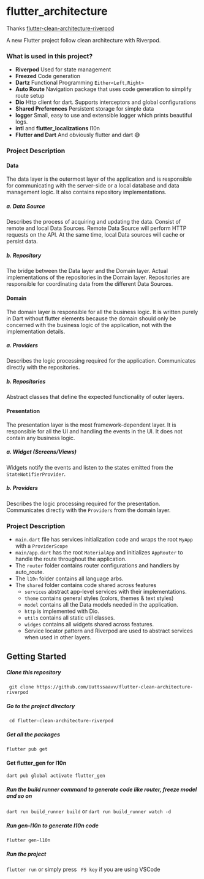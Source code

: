 # flutter_architecture

Thanks [flutter-clean-architecture-riverpod](https://github.com/Uuttssaavv/flutter-clean-architecture-riverpod)

A new Flutter project follow clean architecture with Riverpod.

### What is used in this project?

- **Riverpod**
  Used for state management
- **Freezed**
  Code generation
- **Dartz**
  Functional Programming `Either<Left,Right>`
- **Auto Route**
  Navigation package that uses code generation to simplify route setup
- **Dio**
  Http client for dart. Supports interceptors and global configurations
- **Shared Preferences**
  Persistent storage for simple data
- **logger**
  Small, easy to use and extensible logger which prints beautiful logs.
- **intl** and **flutter_localizations**
  l10n
- **Flutter and Dart**
  And obviously flutter and dart 😅

### Project Description

#### Data

The data layer is the outermost layer of the application and is responsible for communicating with the server-side or a local database and data management logic. It also contains repository implementations.

##### a. Data Source

Describes the process of acquiring and updating the data.
Consist of remote and local Data Sources. Remote Data Source will perform HTTP requests on the API. At the same time, local Data sources will cache or persist data.

##### b. Repository

The bridge between the Data layer and the Domain layer.
Actual implementations of the repositories in the Domain layer. Repositories are responsible for coordinating data from the different Data Sources.

#### Domain

The domain layer is responsible for all the business logic. It is written purely in Dart without flutter elements because the domain should only be concerned with the business logic of the application, not with the implementation details.

##### a. Providers

Describes the logic processing required for the application.
Communicates directly with the repositories.

##### b. Repositories

Abstract classes that define the expected functionality of outer layers.

#### Presentation

The presentation layer is the most framework-dependent layer. It is responsible for all the UI and handling the events in the UI. It does not contain any business logic.

##### a. Widget (Screens/Views)

Widgets notify the events and listen to the states emitted from the `StateNotifierProvider`.

##### b. Providers

Describes the logic processing required for the presentation.
Communicates directly with the `Providers` from the domain layer.

### Project Description

- `main.dart` file has services initialization code and wraps the root `MyApp` with a `ProviderScope`
- `main/app.dart` has the root `MaterialApp` and initializes `AppRouter` to handle the route throughout the application.
- The `router` folder contains router configurations and handlers by auto_route.
- The `l10n` folder contains all language arbs.
- The `shared` folder contains code shared across features
  - `services` abstract app-level services with their implementations.
  - `theme` contains general styles (colors, themes & text styles)
  - `model` contains all the Data models needed in the application.
  - `http` is implemented with Dio.
  - `utils` contains all static util classes.
  - `widges` contains all widgets shared across features.
  - Service locator pattern and Riverpod are used to abstract services when used in other layers.

## Getting Started

##### Clone this repository

` git clone https://github.com/Uuttssaavv/flutter-clean-architecture-riverpod`

##### Go to the project directory

` cd flutter-clean-architecture-riverpod`

##### Get all the packages

`flutter pub get`

#### Get flutter_gen for l10n

`dart pub global activate flutter_gen`

##### Run the build runner command to generate code like router, freeze model and so on

`dart run build_runner build` or `dart run build_runner watch -d`

##### Run gen-l10n to generate l10n code
`flutter gen-l10n`

##### Run the project

`flutter run` or simply press ` F5 key` if you are using VSCode
